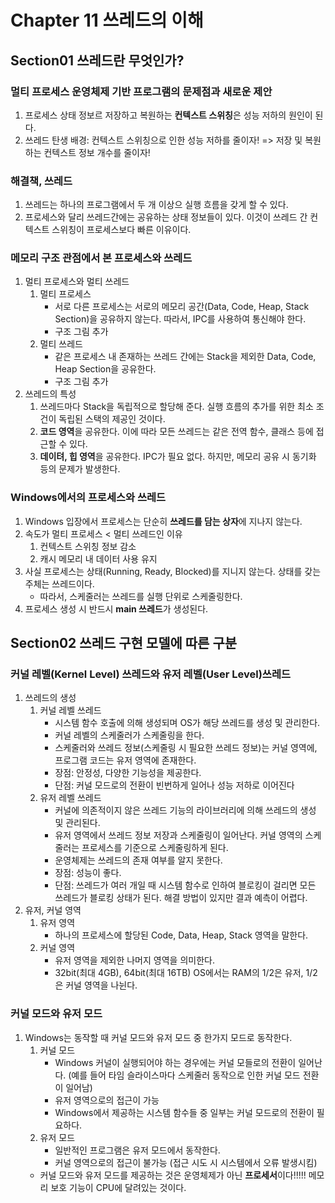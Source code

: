 # Chapter 11 쓰레드의 이해
## Section01 쓰레드란 무엇인가?
### 멀티 프로세스 운영체제 기반 프로그램의 문제점과 새로운 제안
1. 프로세스 상태 정보르 저장하고 복원하는 **컨텍스트 스위칭**은 성능 저하의 원인이 된다.
2. 쓰레드 탄생 배경: 컨텍스트 스위칭으로 인한 성능 저하를 줄이자! => 저장 및 복원하는 컨텍스트 정보 개수를 줄이자!

### 해결책, 쓰레드
1. 쓰레드는 하나의 프로그램에서 두 개 이상으 실행 흐름을 갖게 할 수 있다.
2. 프로세스와 달리 쓰레드간에는 공유하는 상태 정보들이 있다. 이것이 쓰레드 간 컨텍스트 스위칭이 프로세스보다 빠른 이유이다.

### 메모리 구조 관점에서 본 프로세스와 쓰레드
1. 멀티 프로세스와 멀티 쓰레드 
    1) 멀티 프로세스
        * 서로 다른 프로세스는 서로의 메모리 공간(Data, Code, Heap, Stack Section)을 공유하지 않는다. 따라서, IPC를 사용하여 통신해야 한다.
        * 구조 그림 추가
    2) 멀티 쓰레드
        * 같은 프로세스 내 존재하는 쓰레드 간에는 Stack을 제외한 Data, Code, Heap Section을 공유한다.
        * 구조 그림 추가
2. 쓰레드의 특성
    1) 쓰레드마다 Stack을 독립적으로 할당해 준다. 실행 흐름의 추가를 위한 최소 조건이 독립된 스택의 제공인 것이다.
    2) **코드 영역**을 공유한다. 이에 따라 모든 쓰레드는 같은 전역 함수, 클래스 등에 접근할 수 있다.
    3) **데이텨, 힙 영역**을 공유한다. IPC가 필요 없다. 하지만, 메모리 공유 시 동기화 등의 문제가 발생한다.

### Windows에서의 프로세스와 쓰레드
1. Windows 입장에서 프로세스는 단순히 **쓰레드를 담는 상자**에 지나지 않는다.
2. 속도가 멀티 프로세스 < 멀티 쓰레드인 이유
    1) 컨텍스트 스위칭 정보 감소
    2) 캐시 메모리 내 데이터 사용 유지
3. 사실 프로세스는 상태(Running, Ready, Blocked)를 지니지 않는다. 상태를 갖는 주체는 쓰레드이다.
    * 따라서, 스케줄러는 쓰레드를 실행 단위로 스케줄링한다.
4. 프로세스 생성 시 반드시 **main 쓰레드**가 생성된다.

## Section02 쓰레드 구현 모델에 따른 구분
### 커널 레벨(Kernel Level) 쓰레드와 유저 레벨(User Level)쓰레드
1. 쓰레드의 생성
    1) 커널 레벨 쓰레드
        * 시스템 함수 호출에 의해 생성되며 OS가 해당 쓰레드를 생성 및 관리한다.
        * 커널 레벨의 스케줄러가 스케줄링을 한다.
        * 스케줄러와 쓰레드 정보(스케줄링 시 필요한 쓰레드 정보)는 커널 영역에, 프로그램 코드는 유저 영역에 존재한다.
        * 장점: 안정성, 다양한 기능성을 제공한다.
        * 단점: 커널 모드로의 전환이 빈번하게 일어나 성능 저하로 이어진다
    2) 유저 레벨 쓰레드
        * 커널에 의존적이지 않은 쓰레드 기능의 라이브러리에 의해 쓰레드의 생성 및 관리된다.
        * 유저 영역에서 쓰레드 정보 저장과 스케줄링이 일어난다. 커널 영역의 스케줄러는 프로세스를 기준으로 스케줄링하게 된다.
        * 운영체제는 쓰레드의 존재 여부를 알지 못한다.
        * 장점: 성능이 좋다.
        * 단점: 쓰레드가 여러 개일 때 시스템 함수로 인하여 블로킹이 걸리면 모든 쓰레드가 블로킹 상태가 된다. 해결 방법이 있지만 결과 예측이 어렵다.
2. 유저, 커널 영역
    1) 유저 영역
        * 하나의 프로세스에 할당된 Code, Data, Heap, Stack 영역을 말한다.
    2) 커널 영역
        * 유저 영역을 제외한 나머지 영역을 의미한다. 
        * 32bit(최대 4GB), 64bit(최대 16TB) OS에서는 RAM의 1/2은 유저, 1/2은 커널 영역을 나뉜다.

### 커널 모드와 유저 모드
1. Windows는 동작할 때 커널 모드와 유저 모드 중 한가지 모드로 동작한다.
    1) 커널 모드
        * Windows 커널이 실행되어야 하는 경우에는 커널 모들로의 전환이 일어난다. (예를 들어 타임 슬라이스마다 스케줄러 동작으로 인한 커널 모드 전환이 일어남)
        * 유저 영역으로의 접근이 가능
        * Windows에서 제공하는 시스템 함수들 중 일부는 커널 모드로의 전환이 필요하다.
    2) 유저 모드
        * 일반적인 프로그램은 유저 모드에서 동작한다.
        * 커널 영역으로의 접근이 불가능 (접근 시도 시 시스템에서 오류 발생시킴)
    * 커널 모드와 유저 모드를 제공하는 것은 운영체제가 아닌 **프로세서**이다!!!!! 메모리 보호 기능이 CPU에 달려있는 것이다.
